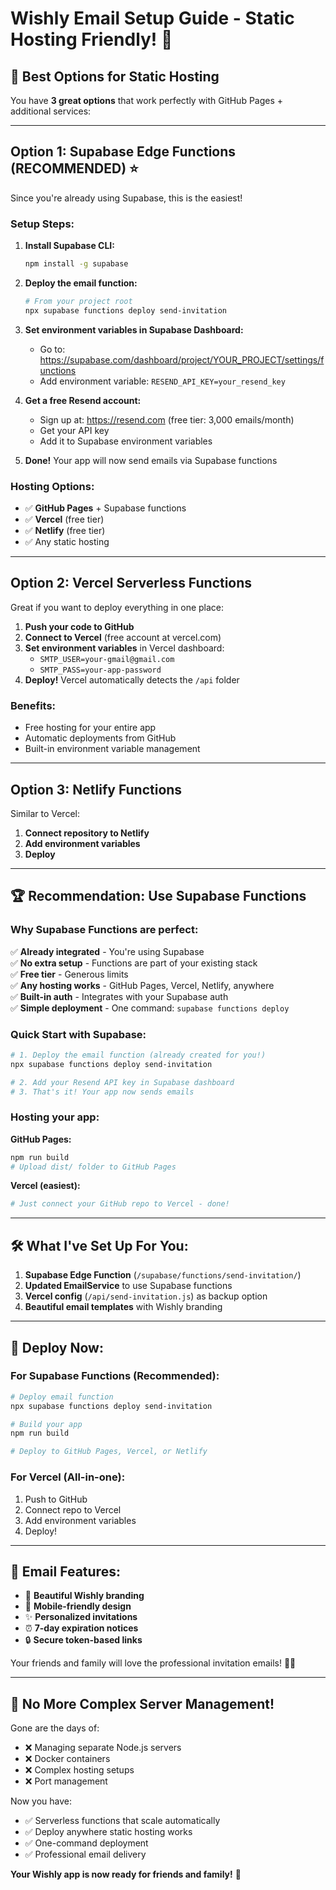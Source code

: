 # Wishly Email Setup Guide - Static Hosting Friendly! 🚀

## 🎯 Best Options for Static Hosting

You have **3 great options** that work perfectly with GitHub Pages + additional services:

---

## Option 1: **Supabase Edge Functions** (RECOMMENDED) ⭐

Since you're already using Supabase, this is the easiest!

### Setup Steps:

1. **Install Supabase CLI:**

   ```bash
   npm install -g supabase
   ```

2. **Deploy the email function:**

   ```bash
   # From your project root
   npx supabase functions deploy send-invitation
   ```

3. **Set environment variables in Supabase Dashboard:**

   - Go to: https://supabase.com/dashboard/project/YOUR_PROJECT/settings/functions
   - Add environment variable: `RESEND_API_KEY=your_resend_key`

4. **Get a free Resend account:**

   - Sign up at: https://resend.com (free tier: 3,000 emails/month)
   - Get your API key
   - Add it to Supabase environment variables

5. **Done!** Your app will now send emails via Supabase functions

### Hosting Options:

- ✅ **GitHub Pages** + Supabase functions
- ✅ **Vercel** (free tier)
- ✅ **Netlify** (free tier)
- ✅ Any static hosting

---

## Option 2: **Vercel Serverless Functions**

Great if you want to deploy everything in one place:

1. **Push your code to GitHub**
2. **Connect to Vercel** (free account at vercel.com)
3. **Set environment variables** in Vercel dashboard:
   - `SMTP_USER=your-gmail@gmail.com`
   - `SMTP_PASS=your-app-password`
4. **Deploy!** Vercel automatically detects the `/api` folder

### Benefits:

- Free hosting for your entire app
- Automatic deployments from GitHub
- Built-in environment variable management

---

## Option 3: **Netlify Functions**

Similar to Vercel:

1. **Connect repository to Netlify**
2. **Add environment variables**
3. **Deploy**

---

## 🏆 **Recommendation: Use Supabase Functions**

### Why Supabase Functions are perfect:

✅ **Already integrated** - You're using Supabase  
✅ **No extra setup** - Functions are part of your existing stack  
✅ **Free tier** - Generous limits  
✅ **Any hosting works** - GitHub Pages, Vercel, Netlify, anywhere  
✅ **Built-in auth** - Integrates with your Supabase auth  
✅ **Simple deployment** - One command: `supabase functions deploy`

### Quick Start with Supabase:

```bash
# 1. Deploy the email function (already created for you!)
npx supabase functions deploy send-invitation

# 2. Add your Resend API key in Supabase dashboard
# 3. That's it! Your app now sends emails
```

### Hosting your app:

**GitHub Pages:**

```bash
npm run build
# Upload dist/ folder to GitHub Pages
```

**Vercel (easiest):**

```bash
# Just connect your GitHub repo to Vercel - done!
```

---

## 🛠️ What I've Set Up For You:

1. **Supabase Edge Function** (`/supabase/functions/send-invitation/`)
2. **Updated EmailService** to use Supabase functions
3. **Vercel config** (`/api/send-invitation.js`) as backup option
4. **Beautiful email templates** with Wishly branding

---

## 🚀 Deploy Now:

### For Supabase Functions (Recommended):

```bash
# Deploy email function
npx supabase functions deploy send-invitation

# Build your app
npm run build

# Deploy to GitHub Pages, Vercel, or Netlify
```

### For Vercel (All-in-one):

1. Push to GitHub
2. Connect repo to Vercel
3. Add environment variables
4. Deploy!

---

## 📧 Email Features:

- 🎨 **Beautiful Wishly branding**
- 📱 **Mobile-friendly design**
- ✨ **Personalized invitations**
- ⏰ **7-day expiration notices**
- 🔒 **Secure token-based links**

Your friends and family will love the professional invitation emails! 🎁✨

---

## 🔧 No More Complex Server Management!

Gone are the days of:

- ❌ Managing separate Node.js servers
- ❌ Docker containers
- ❌ Complex hosting setups
- ❌ Port management

Now you have:

- ✅ Serverless functions that scale automatically
- ✅ Deploy anywhere static hosting works
- ✅ One-command deployment
- ✅ Professional email delivery

**Your Wishly app is now ready for friends and family!** 🎉
